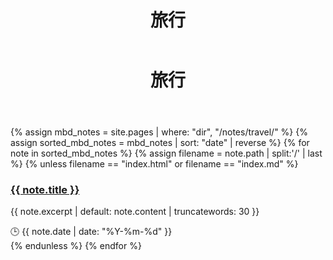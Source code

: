 ﻿---
layout: default
title: 旅行
---

<!-- 标题区域：半透明磨砂背景 -->
<header class="section-header">
  <h1>旅行</h1>
</header>

<div class="post-grid">
  {% assign mbd_notes = site.pages
     | where: "dir", "/notes/travel/"
%}
  {% assign sorted_mbd_notes = mbd_notes | sort: "date" | reverse %}
  {% for note in sorted_mbd_notes %}
    {% assign filename = note.path | split:'/' | last %}
    {% unless filename == "index.html" or filename == "index.md" %}
      <article class="post-card">
        <h3 class="post-title">
          <a href="{{ note.url }}">{{ note.title }}</a>
        </h3>
        <p class="post-excerpt">
          {{ note.excerpt | default: note.content | truncatewords: 30 }}
        </p>
        <time class="post-date">🕒 {{ note.date | date: "%Y-%m-%d" }}</time>
      </article>
    {% endunless %}
  {% endfor %}
</div>